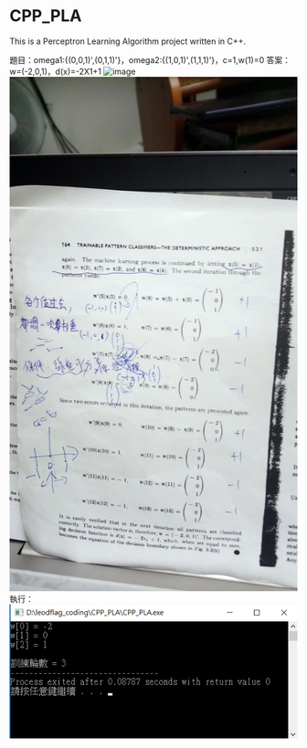 # CPP_PLA
This is a Perceptron Learning Algorithm project written in C++.

題目：omega1:{(0,0,1)',(0,1,1)'}，omega2:{(1,0,1)',(1,1,1)'}，c=1,w(1)=0
答案：w=(-2,0,1)，d(x)=-2X1+1
![image](https://scontent.ftpe3-1.fna.fbcdn.net/v/t1.15752-9/s2048x2048/47580927_365047864256710_2726015506547998720_n.jpg?_nc_cat=110&_nc_eui2=AeHalD30TnUMy67hWFhDkbh-7HYL3SRi4550aiuCSbWRTEZhaGG70WLEUKZbZhGPviY5g2H4n35PezqOPplqlvvx3R2H4K0nMJUBEpunspN62Q&_nc_ht=scontent.ftpe3-1.fna&oh=5e35516ac7f4e08242d5eead32656dab&oe=5C6D4182)
![image](https://github.com/leodflag/CPP_PLA/blob/master/PLA2.jpg?raw=true)
執行：
![image](https://github.com/leodflag/CPP_PLA/blob/master/CMD.png?raw=true)
